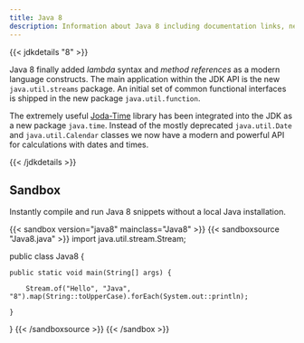 ```yaml
---
title: Java 8
description: Information about Java 8 including documentation links, new APIs, added features and download options.
---
```


{{< jdkdetails "8" >}}

Java 8 finally added *lambda* syntax and *method references* as a modern language
constructs. The main application within the JDK API is the new `java.util.streams`
package. An initial set of common functional interfaces is shipped in the new
package `java.util.function`.

The extremely useful [Joda-Time](https://www.joda.org/joda-time/) library has been
integrated into the JDK as a new package `java.time`. Instead of the mostly deprecated
`java.util.Date` and `java.util.Calendar` classes we now have a modern and powerful API
for calculations with dates and times.

{{< /jdkdetails >}}


## Sandbox

Instantly compile and run Java 8 snippets without a local Java installation.

{{< sandbox version="java8" mainclass="Java8" >}}
{{< sandboxsource "Java8.java" >}}
import java.util.stream.Stream;

public class Java8 {

    public static void main(String[] args) {

        Stream.of("Hello", "Java", "8").map(String::toUpperCase).forEach(System.out::println);

    }

}
{{< /sandboxsource >}}
{{< /sandbox >}}

